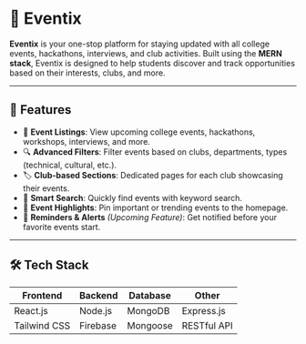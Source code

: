 # 🎉 Eventix

**Eventix** is your one-stop platform for staying updated with all college events, hackathons, interviews, and club activities. Built using the **MERN stack**, Eventix is designed to help students discover and track opportunities based on their interests, clubs, and more.

---

## 🚀 Features

- 📅 **Event Listings**: View upcoming college events, hackathons, workshops, interviews, and more.
- 🔍 **Advanced Filters**: Filter events based on clubs, departments, types (technical, cultural, etc.).
- 🏷️ **Club-based Sections**: Dedicated pages for each club showcasing their events.
- 🧠 **Smart Search**: Quickly find events with keyword search.
- 📌 **Event Highlights**: Pin important or trending events to the homepage.
- 🔔 **Reminders & Alerts** *(Upcoming Feature)*: Get notified before your favorite events start.

---

##  🛠️ Tech Stack

| Frontend | Backend | Database | Other |
|---------|---------|----------|-------|
| React.js | Node.js | MongoDB | Express.js |
| Tailwind CSS | Firebase | Mongoose | RESTful API |